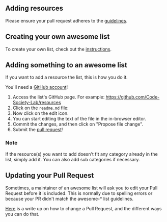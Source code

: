 ## Adding resources

Please ensure your pull request adheres to the [guidelines](pull_request_template.md).

## Creating your own awesome list

To create your own list, check out the [instructions](create-list.md).

## Adding something to an awesome list

If you want to add a resource the list, this is how you do it.

You'll need a [GitHub account](https://github.com/join)!

1. Access the list's GitHub page. For example: https://github.com/Code-Society-Lab/resources
2. Click on the `readme.md` file: 
3. Now click on the edit icon.
4. You can start editing the text of the file in the in-browser editor.
5. Commit the changes, and then click on "Propose file change".
6. Submit the [pull request](https://help.github.com/articles/using-pull-requests/)!

### Note
If the resource(s) you want to add doesn't fit any category already in the list, simply add it. You can also add sub categories if
necessary.

## Updating your Pull Request

Sometimes, a maintainer of an awesome list will ask you to edit your Pull Request before it is included. This is normally due to spelling errors or because your PR didn't match the awesome-* list guidelines.

[Here](https://github.com/RichardLitt/knowledge/blob/master/github/amending-a-commit-guide.md) is a write up on how to change a Pull Request, and the different ways you can do that.
